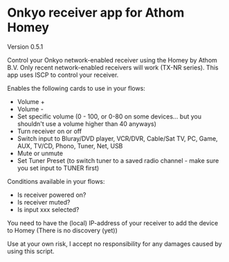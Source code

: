 # Onkyo receiver app for Athom Homey

Version 0.5.1

Control your Onkyo network-enabled receiver using the Homey by Athom B.V.
Only recent network-enabled receivers will work (TX-NR series). This app uses ISCP to control your receiver.

Enables the following cards to use in your flows:
- Volume +
- Volume -
- Set specific volume (0 - 100, or 0-80 on some devices... but you shouldn't use a volume higher than 40 anyways)
- Turn receiver on or off
- Switch input to Bluray/DVD player, VCR/DVR, Cable/Sat TV, PC, Game, AUX, TV/CD, Phono, Tuner, Net, USB
- Mute or unmute
- Set Tuner Preset (to switch tuner to a saved radio channel - make sure you set input to TUNER first)

Conditions available in your flows:
- Is receiver powered on?
- Is receiver muted?
- Is input xxx selected?

You need to have the (local) IP-address of your receiver to add the device to Homey (There is no discovery (yet))

Use at your own risk, I accept no responsibility for any damages caused by using this script.
